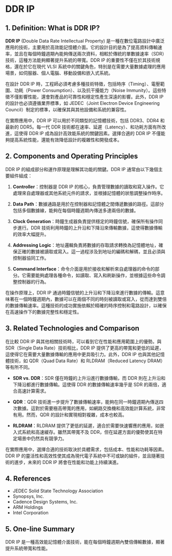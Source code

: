 # DDR IP

## 1. Definition: What is **DDR IP**?
**DDR IP** (Double Data Rate Intellectual Property) 是一種在數位電路設計中廣泛應用的技術，主要用於高效能記憶體介面。它的設計目的是為了提高資料傳輸速率，並且在每個時鐘週期內能夠傳送兩次資料，相較於傳統的單數據速率（SDR）技術，這種方法能夠顯著提升系統的帶寬。DDR IP 的重要性不僅在於其技術規格，還在於它在現代 VLSI 系統中的關鍵角色，特別是在需要大量數據處理的應用場景，如伺服器、個人電腦、移動設備和嵌入式系統。

在設計 DDR IP 時，工程師必須考慮多種技術特徵，包括時序（Timing）、電壓範圍、功耗（Power Consumption）、以及抗干擾能力（Noise Immunity）。這些特徵不僅影響性能，還會對產品的可靠性和穩定性產生深遠的影響。此外，DDR IP 的設計也必須遵循業界標準，如 JEDEC（Joint Electron Device Engineering Council）制定的標準，以確保其與其他設備和系統的兼容性。

在實際應用中，DDR IP 可以用於不同類型的記憶體技術，包括 DDR3、DDR4 和最新的 DDR5。每一代 DDR 技術都在速率、延遲（Latency）、和功耗方面有所改進，這使得 DDR IP 成為設計高效能系統的關鍵因素。選擇合適的 DDR IP 不僅能夠提高系統性能，還能有效降低設計的複雜性和開發成本。

## 2. Components and Operating Principles
DDR IP 的組成部分和運作原理是理解其功能的關鍵。DDR IP 通常由以下幾個主要組件組成：

1. **Controller**：控制器是 DDR IP 的核心，負責管理數據的讀取和寫入操作。它處理來自處理器或其他系統元件的請求，並根據記憶體的狀態調整操作時序。
   
2. **Data Path**：數據通路是用於在控制器和記憶體之間傳遞數據的路徑。這部分包括多個數據線，能夠在每個時鐘週期內傳送多達兩倍的數據。

3. **Clock Generation**：時鐘生成器負責提供穩定的時鐘信號，確保所有操作同步進行。DDR 技術利用時鐘的上升沿和下降沿來傳輸數據，這使得數據傳輸的效率大幅提升。

4. **Addressing Logic**：地址邏輯負責將數據的存取請求轉換為記憶體地址，確保正確的數據被讀取或寫入。這一過程涉及到地址的編碼和解碼，並且必須與控制器協同工作。

5. **Command Interface**：命令介面是用於接收和解析來自處理器的命令的部分。它需要能夠處理各種命令，如讀取、寫入和刷新操作，並根據這些命令調整控制器的行為。

在操作原理上，DDR IP 通過時鐘信號的上升沿和下降沿來進行數據的傳輸。這意味著在一個時鐘週期內，數據可以在兩個不同的時刻被讀取或寫入，從而達到雙倍的數據傳輸速率。這種技術的成功實施依賴於精確的時序控制和電路設計，以確保在高速操作下的數據完整性和穩定性。

## 3. Related Technologies and Comparison
在比較 DDR IP 與其他相關技術時，可以看到它在性能和應用範圍上的優勢。與 SDR（Single Data Rate）技術相比，DDR IP 提供了更高的帶寬和更低的延遲，這使得它在需要大量數據傳輸的應用中更具吸引力。此外，DDR IP 也與其他記憶體技術，如 QDR（Quad Data Rate）和 RLDRAM（Reduced Latency DRAM）等有所不同。

- **SDR vs. DDR**：SDR 僅在時鐘的上升沿進行數據傳輸，而 DDR 則在上升沿和下降沿都進行數據傳輸。這使得 DDR 的數據傳輸速率幾乎是 SDR 的兩倍，適合高速計算需求。

- **QDR**：QDR 技術進一步提升了數據傳輸速率，能夠在同一時鐘週期內傳送四次數據。這對於需要極高帶寬的應用，如網路交換機和高效能計算系統，非常有用。然而，QDR 的設計和實現相對複雜，成本也較高。

- **RLDRAM**：RLDRAM 提供了更低的延遲，適合於需要快速響應的應用，如嵌入式系統和高速緩存。雖然其帶寬不及 DDR，但在延遲方面的優勢使其在特定場景中仍然具有競爭力。

在實際應用中，選擇合適的技術取決於具體需求，包括成本、性能和功耗等因素。DDR IP 的靈活性和高效性使其成為現代電子系統中不可或缺的組件，並且隨著技術的進步，未來的 DDR IP 將會在性能和功能上持續演進。

## 4. References
- JEDEC Solid State Technology Association
- Synopsys, Inc.
- Cadence Design Systems, Inc.
- ARM Holdings
- Intel Corporation

## 5. One-line Summary
DDR IP 是一種高效能記憶體介面技術，能在每個時鐘週期內雙倍傳輸數據，顯著提升系統帶寬和性能。